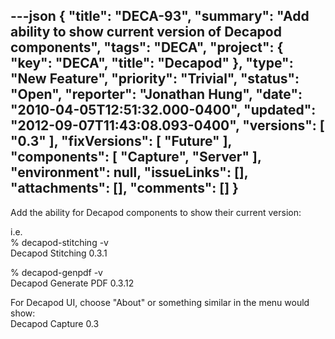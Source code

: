 ---json
{
  "title": "DECA-93",
  "summary": "Add ability to show current version of Decapod components",
  "tags": "DECA",
  "project": {
    "key": "DECA",
    "title": "Decapod"
  },
  "type": "New Feature",
  "priority": "Trivial",
  "status": "Open",
  "reporter": "Jonathan Hung",
  "date": "2010-04-05T12:51:32.000-0400",
  "updated": "2012-09-07T11:43:08.093-0400",
  "versions": [
    "0.3"
  ],
  "fixVersions": [
    "Future"
  ],
  "components": [
    "Capture",
    "Server"
  ],
  "environment": null,
  "issueLinks": [],
  "attachments": [],
  "comments": []
}
---
Add the ability for Decapod components to show their current version:

i.e.\
% decapod-stitching -v\
Decapod Stitching 0.3.1

% decapod-genpdf -v\
Decapod Generate PDF 0.3.12

For Decapod UI, choose "About" or something similar in the menu would show:\
Decapod Capture 0.3

        